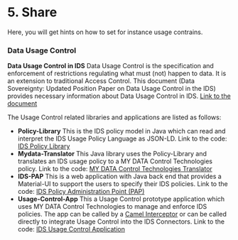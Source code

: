 # 5. Share
Here, you will get hints on how to set for instance usage contrains.

### Data Usage Control
**Data Usage Control in IDS** Data Usage Control is the specification and enforcement of restrictions regulating what must (not) happen to data. It is an extension to traditional Access Control. This document (Data Sovereignty: Updated Position Paper on Data Usage Control in the IDS) provides necessary information about Data Usage Control in IDS. [Link to the document](https://internationaldataspaces.org/data-sovereignty-updated-position-paper-on-data-usage-control-in-the-ids/)

The Usage Control related libraries and applications are listed as follows:
- **Policy-Library** This is the IDS policy model in Java which can read and interpret the IDS Usage Policy Language as JSON-LD. Link to the code: [IDS Policy Library](https://github.com/International-Data-Spaces-Association/Policy-Library)
- **Mydata-Translator** This Java library uses the Policy-Library and translates an IDS usage policy to a MY DATA Control Technologies policy. Link to the code: [MY DATA Control Technologies Translator](https://github.com/International-Data-Spaces-Association/Mydata-Translator)
- **IDS-PAP** This is a web application with Java back end that provides a Material-UI to support the users to specify their IDS policies. Link to the code: [IDS Policy Administration Point (PAP)](https://github.com/International-Data-Spaces-Association/IDS-PAP)
- **Usage-Control-App** This a Usage Control prototype application which uses MY DATA Control Technologies to manage and enforce IDS policies. The app can be called by a [Camel Interceptor](https://camel.apache.org/components/3.4.x/eips/intercept.html)  or can be called directly to integrate Usage Control into the IDS Connectors. Link to the code: [IDS Usage Control Application](https://github.com/International-Data-Spaces-Association/Usage-Control-App)
